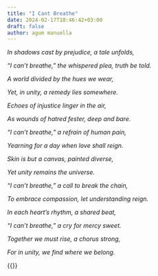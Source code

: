 ```yaml
---
title: "I Cant Breathe"
date: 2024-02-17T18:46:42+03:00
draft: false
author: agum manuella
---
```


*In shadows cast by prejudice, a tale unfolds,*

*“I can’t breathe,” the whispered plea, truth be told.*

*A world divided by the hues we wear,*

*Yet, in unity, a remedy lies somewhere.*

*Echoes of injustice linger in the air,*

*As wounds of hatred fester, deep and bare.*

*“I can’t breathe,” a refrain of human pain,*

*Yearning for a day when love shall reign.*

*Skin is but a canvas, painted diverse,*

*Yet unity remains the universe.*

*“I can’t breathe,” a call to break the chain,*

*To embrace compassion, let understanding reign.*

*In each heart’s rhythm, a shared beat,*

*“I can’t breathe,” a cry for mercy sweet.*

*Together we must rise, a chorus strong,*

*For in unity, we find where we belong.*

{{<mini-toc>}}
